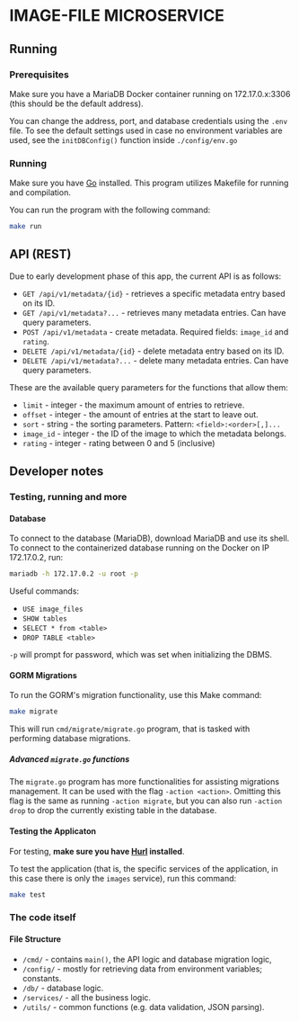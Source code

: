 # IMAGE-FILE MICROSERVICE

## Running

### Prerequisites
Make sure you have a MariaDB Docker container running on 172.17.0.x:3306 (this
should be the default address).

You can change the address, port, and database credentials using the `.env`
file. To see the default settings used in case no environment variables are 
used, see the `initDBConfig()` function inside `./config/env.go`

### Running
Make sure you have [Go](https://go.dev/) installed. This program utilizes 
Makefile for running and compilation.

You can run the program with the following command:

```bash
make run
```

## API (REST)
Due to early development phase of this app, the current API is as follows:
- `GET /api/v1/metadata/{id}` - retrieves a specific metadata entry based on its
ID.
- `GET /api/v1/metadata?...` - retrieves many metadata entries. Can have query
parameters.
- `POST /api/v1/metadata` - create metadata. Required fields: `image_id` and
`rating`.
- `DELETE /api/v1/metadata/{id}` - delete metadata entry based on its ID.
- `DELETE /api/v1/metadata?...` - delete many metadata entries. Can have query
parameters.

These are the available query parameters for the functions that allow them:
- `limit` - integer - the maximum amount of entries to retrieve.
- `offset` - integer - the amount of entries at the start to leave out.
- `sort` - string - the sorting parameters. Pattern: `<field>:<order>[,]...`
- `image_id` - integer - the ID of the image to which the metadata belongs.
- `rating` - integer - rating between 0 and 5 (inclusive)

## Developer notes

### Testing, running and more

#### Database

To connect to the database (MariaDB), download MariaDB and use its shell. To
connect to the containerized database running on the Docker on IP 172.17.0.2,
run:

```bash
mariadb -h 172.17.0.2 -u root -p
```

Useful commands:
- `USE image_files`
- `SHOW tables`
- `SELECT * from <table>`
- `DROP TABLE <table>`

`-p` will prompt for password, which was set when initializing the DBMS.

#### GORM Migrations

To run the GORM's migration functionality, use this Make command:

```bash
make migrate
```

This will run `cmd/migrate/migrate.go` program, that is tasked with performing
database migrations.

##### Advanced `migrate.go` functions

The `migrate.go` program has more functionalities for assisting migrations 
management. It can be used with the flag `-action <action>`. Omitting this flag
is the same as running `-action migrate`, but you can also run `-action drop` 
to drop the currently existing table in the database.

#### Testing the Applicaton
For testing, **make sure you have [Hurl](https://hurl.dev/) installed**.

To test the application (that is, the specific services of the application, in
this case there is only the `images` service), run this command:
```bash
make test
```

### The code itself

#### File Structure
- `/cmd/` - contains `main()`, the API logic and database migration logic,
- `/config/` - mostly for retrieving data from environment variables; constants.
- `/db/` - database logic.
- `/services/` - all the business logic.
- `/utils/` - common functions (e.g. data validation, JSON parsing).

